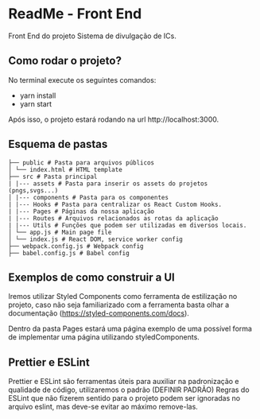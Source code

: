 # ReadMe - Front End

Front End do projeto Sistema de divulgação de ICs.

## Como rodar o projeto?

No terminal execute os seguintes comandos:

* yarn install
* yarn start

Após isso, o projeto estará rodando na url http://localhost:3000.

## Esquema de pastas

```
├── public # Pasta para arquivos públicos
│ └── index.html # HTML template
├── src # Pasta principal
| |--- assets # Pasta para inserir os assets do projetos (pngs,svgs...)
│ |--- components # Pasta para os componentes
| |--- Hooks # Pasta para centralizar os React Custom Hooks.
| |--- Pages # Páginas da nossa aplicação
| |--- Routes # Arquivos relacionados as rotas da aplicação
| |--- Utils # Funções que podem ser utilizadas em diversos locais.
│ └── app.js # Main page file
│ └── index.js # React DOM, service worker config
├── webpack.config.js # Webpack config
├── babel.config.js # Babel config
```

## Exemplos de como construir a UI

Iremos utilizar Styled Components como ferramenta de estilização no projeto, caso não seja familiarizado com a ferramenta
basta olhar a documentação (https://styled-components.com/docs).

Dentro da pasta Pages estará uma página exemplo de uma possível forma de implementar uma página utilizando styledComponents.

## Prettier e ESLint

Prettier e ESLint são ferramentas úteis para auxiliar na padronização e qualidade de código, utilizaremos o padrão (DEFINIR PADRÃO)
Regras do ESLint que não fizerem sentido para o projeto podem ser ignoradas no arquivo eslint, mas deve-se evitar ao máximo remove-las.

